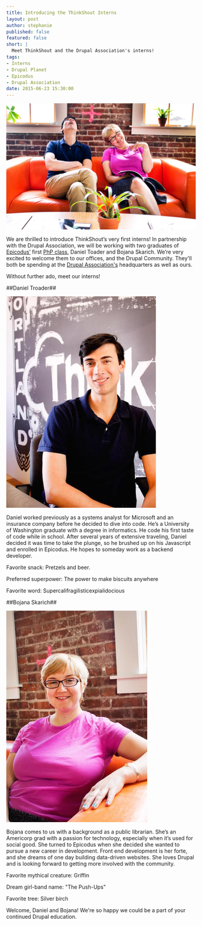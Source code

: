 ```yaml
---
title: Introducing the ThinkShout Interns
layout: post
author: stephanie
published: false
featured: false
short: |
  Meet ThinkShout and the Drupal Association's interns!
tags:
- Interns
- Drupal Planet
- Epicodus
- Drupal Association
date: 2015-06-23 15:30:00
---
```


![interns.jpg](/assets/images/blog/interns_0.jpg)

We are thrilled to introduce ThinkShout’s very first interns! In partnership with the Drupal Association, we will be working with two graduates of [Epicodus’](http://www.epicodus.com/) first [PhP class](http://www.epicodus.com/php/), Daniel Toader and Bojana Skarich. We’re very excited to welcome them to our offices, and the Drupal Community. They'll both be spending at the [Drupal Association's](https://assoc.drupal.org/) headquarters as well as ours.

Without further ado, meet our interns!

##Daniel Troader##

![daniel.jpg](/assets/images/blog/interns_1.jpg)

Daniel worked previously as a systems analyst for Microsoft and an insurance company before he decided to dive into code. He’s a University of Washington graduate with a degree in informatics. He code his first taste of code while in school. After several years of extensive traveling, Daniel decided it was time to take the plunge, so he brushed up on his Javascript and enrolled in Epicodus. He hopes to someday work as a backend developer.

Favorite snack: Pretzels and beer.

Preferred superpower: The power to make biscuits anywhere

Favorite word: Supercalifragilisticexpialidocious

##Bojana Skarich##

![bojana.jpg](/assets/images/blog/interns_2.jpg)

Bojana comes to us with a background as a public librarian. She’s an Americorp grad with a passion for technology, especially when it’s used for social good. She turned to Epicodus when she decided she wanted to pursue a new career in development. Front end development is her forte, and she dreams of one day building data-driven websites. She loves Drupal and is looking forward to getting more involved with the community.

Favorite mythical creature: Griffin

Dream girl-band name: "The Push-Ups"

Favorite tree: Silver birch

Welcome, Daniel and Bojana! We're so happy we could be a part of your continued Drupal education.
